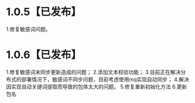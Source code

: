 # 1.0.5【已发布】
1.修复敏感词问题。

# 1.0.6【已发布】
1.修复敏感词未同步更新造成的问题；
2.添加文本校验功能；
3.目前正在解决分布式的部署情况下，敏感词不同步问题，目前考虑使用mq实现自动同步；
4.解决因实现自动关键词提取而导致的包体太大的问题。
5.修复重新初始化方法
6.更新包名
